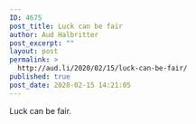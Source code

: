 ```yaml
---
ID: 4675
post_title: Luck can be fair
author: Aud Halbritter
post_excerpt: ""
layout: post
permalink: >
  http://aud.li/2020/02/15/luck-can-be-fair/
published: true
post_date: 2020-02-15 14:21:05
---
```

Luck can be fair.

&nbsp;